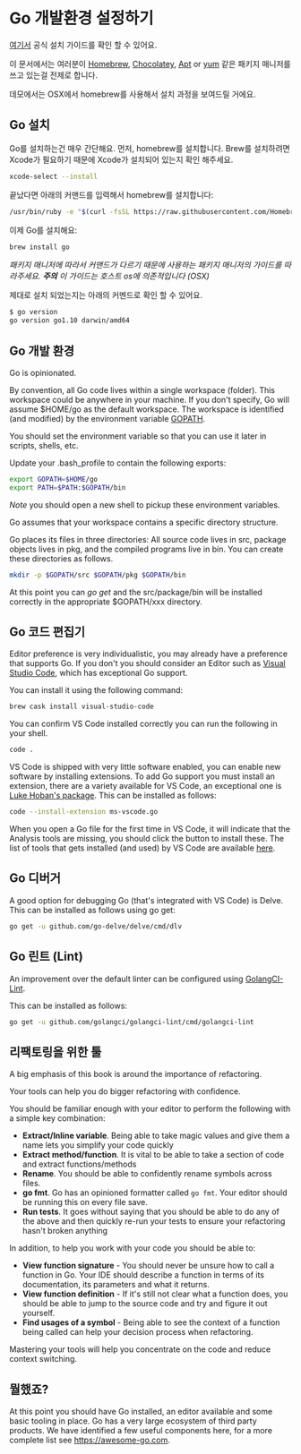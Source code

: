 <!-- # Install Go, set up environment for productivity -->
# Go 개발환경 설정하기

<!-- The official installation instructions for Go are available [here](https://golang.org/doc/install). -->
[여기서](https://golang.org/doc/install) 공식 설치 가이드를 확인 할 수 있어요.

<!-- This guide will assume that you are using a package manager for e.g. [Homebrew](https://brew.sh), [Chocolatey](https://chocolatey.org), [Apt](https://help.ubuntu.com/community/AptGet/Howto) or [yum](https://access.redhat.com/solutions/9934). -->
이 문서에서는 여러분이 [Homebrew](https://brew.sh), [Chocolatey](https://chocolatey.org), [Apt](https://help.ubuntu.com/community/AptGet/Howto) or [yum](https://access.redhat.com/solutions/9934) 같은 패키지 매니저를 쓰고 있는걸 전제로 합니다.

<!-- For demonstration purposes we will show the installation procedure for OSX using Homebrew. -->
데모에서는 OSX에서 homebrew를 사용해서 설치 과정을 보여드릴 거에요.

<!-- ## Installation -->
## Go 설치 

<!-- The process of installation is very easy. First, what you have to do is to run this command to install homebrew (brew). Brew has a dependency on Xcode so you should ensure this is installed first. -->
Go를 설치하는건 매우 간단해요. 먼저, homebrew를 설치합니다. Brew를 설치하려면 Xcode가 필요하기 때문에 Xcode가 설치되어 있는지 확인 해주세요.

```sh
xcode-select --install
```

<!-- Then you run the following to install homebrew: -->
끝났다면 아래의 커맨드를 입력해서 homebrew를 설치합니다:

```sh
/usr/bin/ruby -e "$(curl -fsSL https://raw.githubusercontent.com/Homebrew/install/master/install)"
```

<!-- At this point you can now install Go: -->
이제 Go를 설치해요:

```sh
brew install go
```

<!-- *You should follow any instructions recommended by your package manager. **Note** these may be host os specific*. -->
*패키지 매니저에 따라서 커맨드가 다르기 때문에 사용하는 패키지 매니저의 가이드를 따라주세요. **주의** 이 가이드는 호스트 os에 의존적입니다 (OSX)*

<!-- You can verify the installation with: -->
제대로 설치 되었는지는 아래의 커멘드로 확인 할 수 있어요.

```sh
$ go version
go version go1.10 darwin/amd64
```

<!-- ## Go Environment -->
## Go 개발 환경

Go is opinionated.

By convention, all Go code lives within a single workspace (folder). This workspace could be anywhere in your machine. If you don't specify, Go will assume $HOME/go as the default workspace. The workspace is identified (and modified) by the environment variable [GOPATH](https://golang.org/cmd/go/#hdr-GOPATH_environment_variable).

You should set the environment variable so that you can use it later in scripts, shells, etc.

Update your .bash_profile to contain the following exports:

```sh
export GOPATH=$HOME/go
export PATH=$PATH:$GOPATH/bin
```

*Note* you should open a new shell to pickup these environment variables.

Go assumes that your workspace contains a specific directory structure.

Go places its files in three directories: All source code lives in src, package objects lives in pkg, and the compiled programs live in bin. You can create these directories as follows.

```sh
mkdir -p $GOPATH/src $GOPATH/pkg $GOPATH/bin
```

At this point you can _go get_ and the src/package/bin will be installed correctly in the appropriate $GOPATH/xxx directory.

<!-- ## Go Editor -->
## Go 코드 편집기

Editor preference is very individualistic, you may already have a preference that supports Go. If you don't you should consider an Editor such as [Visual Studio Code](https://code.visualstudio.com), which has exceptional Go support.

You can install it using the following command:

```sh
brew cask install visual-studio-code
```

You can confirm VS Code installed correctly you can run the following in your shell.

```sh
code .
```

VS Code is shipped with very little software enabled, you can enable new software by installing extensions. To add Go support you must install an extension, there are a variety available for VS Code, an exceptional one is [Luke Hoban's package](https://github.com/Microsoft/vscode-go). This can be installed as follows:

```sh
code --install-extension ms-vscode.go
```

When you open a Go file for the first time in VS Code, it will indicate that the Analysis tools are missing, you should click the button to install these. The list of tools that gets installed (and used) by VS Code are available [here](https://github.com/Microsoft/vscode-go/wiki/Go-tools-that-the-Go-extension-depends-on).

<!-- ## Go Debugger -->
## Go 디버거

A good option for debugging Go (that's integrated with VS Code) is Delve. This can be installed as follows using go get:

```sh
go get -u github.com/go-delve/delve/cmd/dlv
```

<!-- ## Go Linting -->
## Go 린트 (Lint)

An improvement over the default linter can be configured using [GolangCI-Lint](https://github.com/golangci/golangci-lint).

This can be installed as follows:

```sh
go get -u github.com/golangci/golangci-lint/cmd/golangci-lint
```

<!-- ## Refactoring and your tooling -->
## 리팩토링을 위한 툴

A big emphasis of this book is around the importance of refactoring.

Your tools can help you do bigger refactoring with confidence.

You should be familiar enough with your editor to perform the following with a simple key combination:

- **Extract/Inline variable**. Being able to take magic values and give them a name lets you simplify your code quickly
- **Extract method/function**. It is vital to be able to take a section of code and extract functions/methods
- **Rename**. You should be able to confidently rename symbols across files.
- **go fmt**. Go has an opinioned formatter called `go fmt`. Your editor should be running this on every file save.
- **Run tests**. It goes without saying that you should be able to do any of the above and then quickly re-run your tests to ensure your refactoring hasn't broken anything

In addition, to help you work with your code you should be able to:

- **View function signature** - You should never be unsure how to call a function in Go. Your IDE should describe a function in terms of its documentation, its parameters and what it returns.
- **View function definition** - If it's still not clear what a function does, you should be able to jump to the source code and try and figure it out yourself.
- **Find usages of a symbol** - Being able to see the context of a function being called can help your decision process when refactoring.

Mastering your tools will help you concentrate on the code and reduce context switching.

<!-- ## Wrapping up -->
## 뭘했죠?

At this point you should have Go installed, an editor available and some basic tooling in place. Go has a very large ecosystem of third party products. We have identified a few useful components here, for a more complete list see https://awesome-go.com.
